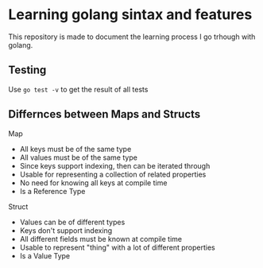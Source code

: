 # Learning golang sintax and features
This repository is made to document the learning process I go trhough with golang. 

## Testing
Use `go test -v` to get the result of all tests

## Differnces between Maps and Structs
Map
- All keys must be of the same type
- All values must be of the same type
- Since keys support indexing, then can be iterated through
- Usable for representing a collection of related properties
- No need for knowing all keys at compile time
- Is a Reference Type

Struct
- Values can be of different types
- Keys don't support indexing
- All different fields must be known at compile time
- Usable to represent "thing" with a lot of different properties
- Is a Value Type